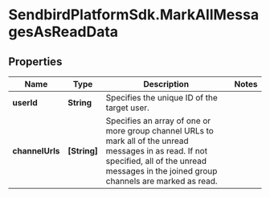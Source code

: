 # SendbirdPlatformSdk.MarkAllMessagesAsReadData

## Properties

Name | Type | Description | Notes
------------ | ------------- | ------------- | -------------
**userId** | **String** | Specifies the unique ID of the target user. | 
**channelUrls** | **[String]** | Specifies an array of one or more group channel URLs to mark all of the unread messages in as read. If not specified, all of the unread messages in the joined group channels are marked as read. | 


